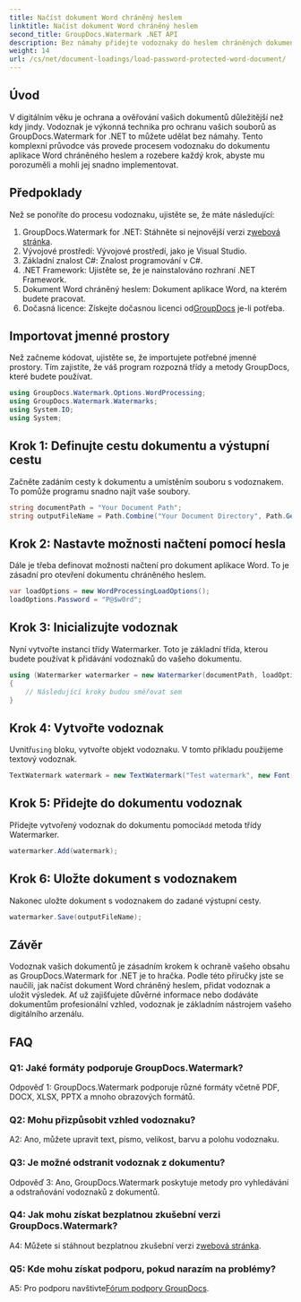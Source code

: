 ```yaml
---
title: Načíst dokument Word chráněný heslem
linktitle: Načíst dokument Word chráněný heslem
second_title: GroupDocs.Watermark .NET API
description: Bez námahy přidejte vodoznaky do heslem chráněných dokumentů Word pomocí GroupDocs.Watermark for .NET s naším komplexním průvodcem krok za krokem.
weight: 14
url: /cs/net/document-loadings/load-password-protected-word-document/
---
```

## Úvod
V digitálním věku je ochrana a ověřování vašich dokumentů důležitější než kdy jindy. Vodoznak je výkonná technika pro ochranu vašich souborů as GroupDocs.Watermark for .NET to můžete udělat bez námahy. Tento komplexní průvodce vás provede procesem vodoznaku do dokumentu aplikace Word chráněného heslem a rozebere každý krok, abyste mu porozuměli a mohli jej snadno implementovat.
## Předpoklady
Než se ponoříte do procesu vodoznaku, ujistěte se, že máte následující:
1.  GroupDocs.Watermark for .NET: Stáhněte si nejnovější verzi z[webová stránka](https://releases.groupdocs.com/Watermark/net/).
2. Vývojové prostředí: Vývojové prostředí, jako je Visual Studio.
3. Základní znalost C#: Znalost programování v C#.
4. .NET Framework: Ujistěte se, že je nainstalováno rozhraní .NET Framework.
5. Dokument Word chráněný heslem: Dokument aplikace Word, na kterém budete pracovat.
6.  Dočasná licence: Získejte dočasnou licenci od[GroupDocs](https://purchase.groupdocs.com/temporary-license/) je-li potřeba.
## Importovat jmenné prostory
Než začneme kódovat, ujistěte se, že importujete potřebné jmenné prostory. Tím zajistíte, že váš program rozpozná třídy a metody GroupDocs, které budete používat.
```csharp
using GroupDocs.Watermark.Options.WordProcessing;
using GroupDocs.Watermark.Watermarks;
using System.IO;
using System;
```
## Krok 1: Definujte cestu dokumentu a výstupní cestu
Začněte zadáním cesty k dokumentu a umístěním souboru s vodoznakem. To pomůže programu snadno najít vaše soubory.
```csharp
string documentPath = "Your Document Path";
string outputFileName = Path.Combine("Your Document Directory", Path.GetFileName(documentPath));
```
## Krok 2: Nastavte možnosti načtení pomocí hesla
Dále je třeba definovat možnosti načtení pro dokument aplikace Word. To je zásadní pro otevření dokumentu chráněného heslem.
```csharp
var loadOptions = new WordProcessingLoadOptions();
loadOptions.Password = "P@$w0rd";
```
## Krok 3: Inicializujte vodoznak
Nyní vytvořte instanci třídy Watermarker. Toto je základní třída, kterou budete používat k přidávání vodoznaků do vašeho dokumentu.
```csharp
using (Watermarker watermarker = new Watermarker(documentPath, loadOptions))
{
    // Následující kroky budou směřovat sem
}
```
## Krok 4: Vytvořte vodoznak
 Uvnitř`using` bloku, vytvořte objekt vodoznaku. V tomto příkladu použijeme textový vodoznak.
```csharp
TextWatermark watermark = new TextWatermark("Test watermark", new Font("Arial", 12));
```
## Krok 5: Přidejte do dokumentu vodoznak
Přidejte vytvořený vodoznak do dokumentu pomocí`Add` metoda třídy Watermarker.
```csharp
watermarker.Add(watermark);
```
## Krok 6: Uložte dokument s vodoznakem
Nakonec uložte dokument s vodoznakem do zadané výstupní cesty.
```csharp
watermarker.Save(outputFileName);
```
## Závěr
Vodoznak vašich dokumentů je zásadním krokem k ochraně vašeho obsahu as GroupDocs.Watermark for .NET je to hračka. Podle této příručky jste se naučili, jak načíst dokument Word chráněný heslem, přidat vodoznak a uložit výsledek. Ať už zajišťujete důvěrné informace nebo dodáváte dokumentům profesionální vzhled, vodoznak je základním nástrojem vašeho digitálního arzenálu.
## FAQ
### Q1: Jaké formáty podporuje GroupDocs.Watermark?
Odpověď 1: GroupDocs.Watermark podporuje různé formáty včetně PDF, DOCX, XLSX, PPTX a mnoho obrazových formátů.
### Q2: Mohu přizpůsobit vzhled vodoznaku?
A2: Ano, můžete upravit text, písmo, velikost, barvu a polohu vodoznaku.
### Q3: Je možné odstranit vodoznak z dokumentu?
Odpověď 3: Ano, GroupDocs.Watermark poskytuje metody pro vyhledávání a odstraňování vodoznaků z dokumentů.
### Q4: Jak mohu získat bezplatnou zkušební verzi GroupDocs.Watermark?
 A4: Můžete si stáhnout bezplatnou zkušební verzi z[webová stránka](https://releases.groupdocs.com/).
### Q5: Kde mohu získat podporu, pokud narazím na problémy?
 A5: Pro podporu navštivte[Fórum podpory GroupDocs](https://forum.groupdocs.com/c/watermark/19).